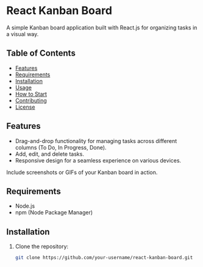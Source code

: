 # React Kanban Board

A simple Kanban board application built with React.js for organizing tasks in a visual way.

## Table of Contents

- [Features](#features)
- [Requirements](#requirements)
- [Installation](#installation)
- [Usage](#usage)
- [How to Start](#how-to-start)
- [Contributing](#contributing)
- [License](#license)

## Features

- Drag-and-drop functionality for managing tasks across different columns (To Do, In Progress, Done).
- Add, edit, and delete tasks.
- Responsive design for a seamless experience on various devices.

Include screenshots or GIFs of your Kanban board in action.

## Requirements

- Node.js
- npm (Node Package Manager)

## Installation

1. Clone the repository:

   ```bash
   git clone https://github.com/your-username/react-kanban-board.git
